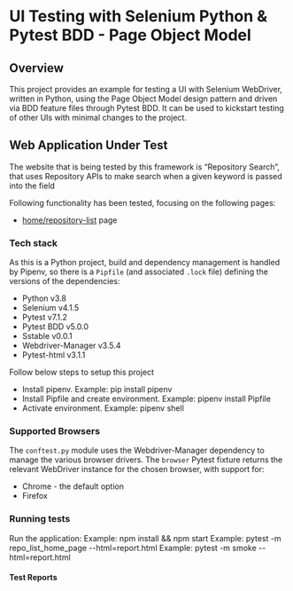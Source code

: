 # UI Testing with Selenium Python & Pytest BDD - Page Object Model

## Overview
This project provides an example for testing a UI with Selenium WebDriver, written in Python, using the Page Object Model design pattern and driven via BDD feature files through Pytest BDD. It can be used to kickstart testing of other UIs with minimal changes to the project.


## Web Application Under Test
The website that is being tested by this framework is “Repository Search”, that uses Repository APIs to make search when a given keyword is passed into the field

Following functionality has been tested, focusing on the following pages:
* [home/repository-list](http://localhost:3000/) page


### Tech stack
As this is a Python project, build and dependency management is handled by Pipenv, so there is a `Pipfile` (and associated `.lock` file) defining the versions of the dependencies:
* Python v3.8
* Selenium v4.1.5
* Pytest v7.1.2
* Pytest BDD v5.0.0
* Sstable v0.0.1
* Webdriver-Manager v3.5.4
* Pytest-html v3.1.1

Follow below steps to setup this project

* Install pipenv. Example: pip install pipenv
* Install Pipfile and create environment. Example: pipenv install Pipfile
* Activate environment. Example: pipenv shell



### Supported Browsers
The `conftest.py` module uses the Webdriver-Manager dependency to manage the various browser drivers. The `browser` Pytest fixture returns the relevant WebDriver instance for the chosen browser, with support for:
* Chrome - the default option
* Firefox


### Running tests
Run the application: Example: npm install && npm start
Example: pytest -m repo_list_home_page --html=report.html
Example: pytest -m smoke --html=report.html


#### Test Reports


